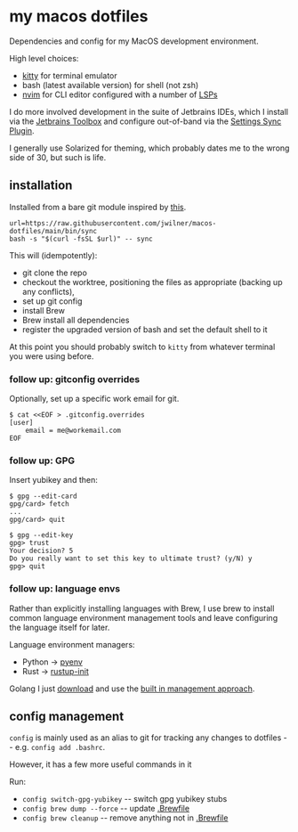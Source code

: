# my macos dotfiles

Dependencies and config for my MacOS development environment.

High level choices:

- [kitty](https://sw.kovidgoyal.net/kitty/) for terminal emulator
- bash (latest available version) for shell (not zsh)
- [nvim](https://neovim.io/) for CLI editor configured with a number of [LSPs](.config/nvim/conf/lsps)

I do more involved development in the suite of Jetbrains IDEs, which I install
via the [Jetbrains Toolbox](https://www.jetbrains.com/toolbox-app/) and
configure out-of-band via the
[Settings Sync Plugin](https://www.jetbrains.com/help/idea/sharing-your-ide-settings.html#IDE_settings_sync).

I generally use Solarized for theming, which probably dates me to the wrong side
of 30, but such is life.

## installation

Installed from a bare git module inspired by [this](https://www.atlassian.com/git/tutorials/dotfiles).

```shell
url=https://raw.githubusercontent.com/jwilner/macos-dotfiles/main/bin/sync
bash -s "$(curl -fsSL $url)" -- sync
```

This will (idempotently):

- git clone the repo
- checkout the worktree, positioning the files as appropriate (backing up any conflicts),
- set up git config
- install Brew
- Brew install all dependencies
- register the upgraded version of bash and set the default shell to it

At this point you should probably switch to `kitty` from whatever terminal you
were using before.

### follow up: gitconfig overrides

Optionally, set up a specific work email for git.

```shell
$ cat <<EOF > .gitconfig.overrides
[user]
    email = me@workemail.com
EOF
```

### follow up: GPG

Insert yubikey and then:

```shell
$ gpg --edit-card
gpg/card> fetch
...
gpg/card> quit

$ gpg --edit-key
gpg> trust
Your decision? 5
Do you really want to set this key to ultimate trust? (y/N) y
gpg> quit
```

### follow up: language envs

Rather than explicitly installing languages with Brew, I use brew to install common
language environment management tools and leave configuring the language itself
for later.

Language environment managers:

- Python -> [pyenv](https://github.com/pyenv/pyenv)
- Rust -> [rustup-init](https://github.com/rust-lang/rustup/blob/master/rustup-init.sh)

Golang I just [download](https://go.dev/dl/) and use the [built in management approach](https://go.dev/doc/manage-install).

## config management

`config` is mainly used as an alias to git for tracking any changes to dotfiles
-- e.g. `config add .bashrc`.

However, it has a few more useful commands in it

Run:

- `config switch-gpg-yubikey` -- switch gpg yubikey stubs
- `config brew dump --force` -- update [.Brewfile](.Brewfile)
- `config brew cleanup` -- remove anything not in [.Brewfile](.Brewfile)
